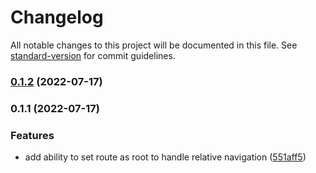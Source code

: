 # Changelog

All notable changes to this project will be documented in this file. See [standard-version](https://github.com/conventional-changelog/standard-version) for commit guidelines.

### [0.1.2](https://github.com/feafarot/declarative-routes/compare/v0.1.1...v0.1.2) (2022-07-17)

### 0.1.1 (2022-07-17)


### Features

* add ability to set route as root to handle relative navigation ([551aff5](https://github.com/feafarot/declarative-routes/commit/551aff5ace417c6c2da2c99ee89afab050057ec0))
